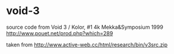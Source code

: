 # void-3

source code from Void 3 / Kolor, #1 4k Mekka&Symposium 1999 http://www.pouet.net/prod.php?which=289

taken from http://www.active-web.cc/html/research/bin/v3src.zip
